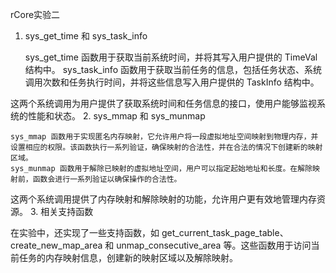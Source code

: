 rCore实验二
1. sys_get_time 和 sys_task_info

    sys_get_time 函数用于获取当前系统时间，并将其写入用户提供的 TimeVal 结构中。
    sys_task_info 函数用于获取当前任务的信息，包括任务状态、系统调用次数和任务执行时间，并将这些信息写入用户提供的 TaskInfo 结构中。

这两个系统调用为用户提供了获取系统时间和任务信息的接口，使用户能够监视系统的性能和状态。
2. sys_mmap 和 sys_munmap

    sys_mmap 函数用于实现匿名内存映射，它允许用户将一段虚拟地址空间映射到物理内存，并设置相应的权限。该函数执行一系列验证，确保映射的合法性，并在合法的情况下创建新的映射区域。
    sys_munmap 函数用于解除已映射的虚拟地址空间，用户可以指定起始地址和长度。在解除映射前，函数会进行一系列验证以确保操作的合法性。

这两个系统调用提供了内存映射和解除映射的功能，允许用户更有效地管理内存资源。
3. 相关支持函数

在实验中，还实现了一些支持函数，如 get_current_task_page_table、create_new_map_area 和 unmap_consecutive_area 等。这些函数用于访问当前任务的内存映射信息，创建新的映射区域以及解除映射。
